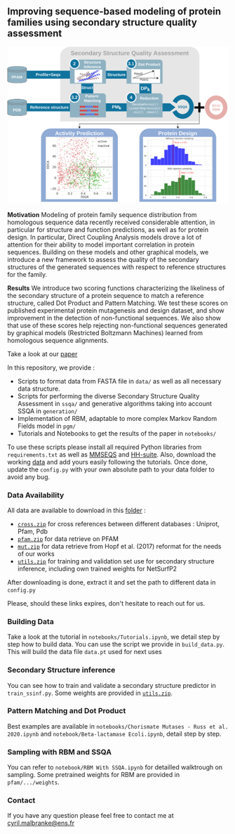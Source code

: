 ## Improving sequence-based modeling of protein families using secondary structure quality assessment

![Graphical Abstract](ressources/graphical_abstract.png)

**Motivation** 
Modeling of protein family sequence distribution from homologous sequence data recently received considerable 
attention, in particular for structure and function predictions, as well as for protein design.  In particular,
Direct Coupling Analysis models drove a lot of attention for their ability to model important correlation in 
protein sequences. Building on these models and other graphical models, we introduce a new framework to assess 
the quality of the secondary structures of the generated sequences with respect to reference structures for 
the family.

**Results**
We introduce two scoring functions characterizing the likeliness of the secondary structure of a protein sequence
to match a reference structure, called Dot Product and Pattern Matching. We test these scores on  published
experimental protein mutagenesis and design dataset, and show improvement in the detection of non-functional
sequences. We also show that use of these scores help rejecting non-functional sequences generated by graphical
models (Restricted Boltzmann Machines) learned from homologous sequence alignments. 

Take a look at our [paper]()

In this repository, we provide :
- Scripts to format data from FASTA file in `data/` as well as all necessary data structure.
- Scripts for performing the diverse Secondary Structure Quality Assessment in `ssqa/` and generative
  algorithms taking into account SSQA in `generation/`
- Implementation of RBM, adaptable to more complex Markov Random Fields model in `pgm/`
- Tutorials and Notebooks to get the results of the paper in `notebooks/`

To use these scripts please install all required Python libraries from `requirements.txt` as well as
[MMSEQS](https://github.com/soedinglab/MMseqs2) and [HH-suite](https://github.com/soedinglab/hh-suite). 
Also, download the working [data]() and add yours easily following the tutorials. Once done, update
the `config.py` with your own absolute path to your data folder to avoid any bug.

### Data Availability

All data are available to download in this [folder](https://idata.phys.ens.fr/index.php/s/LasCHJL54x3rT49) :
- [`cross.zip`](https://idata.phys.ens.fr/index.php/s/5YK2DPjPaPMixJr) for cross references between different databases : Uniprot, Pfam, Pdb
- [`pfam.zip`](https://idata.phys.ens.fr/index.php/s/YqJEz4saHtYEmLQ) for data retrieve on PFAM
- [`mut.zip`](https://idata.phys.ens.fr/index.php/s/5cYxo47yASixFYZ) for data retrieve from Hopf et al. (2017) reformat for the needs of our works
- [`utils.zip`](https://idata.phys.ens.fr/index.php/s/BPfffRccZMBoTXZ) for training and validation set use for secondary structure inference, including own 
  trained weights for NetSurfP2 
  
After downloading is done, extract it and set the path to different data in `config.py`
  
Please, should these links expires, don't hesitate to reach out for us.

### Building Data

Take a look at the tutorial in `notebooks/Tutorials.ipynb`, we detail step by step how to build data. 
You can use the script we provide in `build_data.py`. This will build the data file `data.pt` used for
next uses

### Secondary Structure inference

You can see how to train and validate a secondary structure predictor in `train_ssinf.py`. Some weights 
are provided in [`utils.zip`](https://idata.phys.ens.fr/index.php/s/BPfffRccZMBoTXZ).

### Pattern Matching and Dot Product

Best examples are available in `notebooks/Chorismate Mutases - Russ et al. 2020.ipynb` and 
`notebook/Beta-lactamase Ecoli.ipynb`, detail step by step.

### Sampling with RBM and SSQA

You can refer to `notebook/RBM With SSQA.ipynb` for detailled walktrough on sampling. 
Some pretrained weights for RBM are provided in `pfam/.../weights`.

### Contact

If you have any question please feel free to contact me at [cyril.malbranke@ens.fr](mailto:cyril.malbranke@ens.fr)